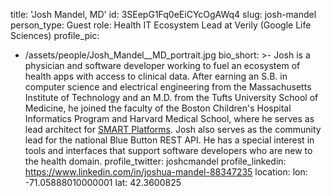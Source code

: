 title: 'Josh Mandel, MD'
id: 3SEepG1Fq0eEiCYcOgAWq4
slug: josh-mandel
person_type: Guest
role: Health IT Ecosystem Lead at Verily (Google Life Sciences)
profile_pic:
  - /assets/people/Josh_Mandel__MD_portrait.jpg
bio_short: >-
  Josh is a physician and software developer working to fuel an ecosystem of
  health apps with access to clinical data. After earning an S.B. in computer
  science and electrical engineering from the Massachusetts Institute of
  Technology and an M.D. from the Tufts University School of Medicine, he joined
  the faculty of the Boston Children's Hospital Informatics Program and Harvard
  Medical School, where he serves as lead architect for [SMART
  Platforms](http://smartplatforms.org/). Josh also serves as the community lead
  for the national Blue Button REST API. He has a special interest in tools and
  interfaces that support software developers who are new to the health domain.
profile_twitter: joshcmandel
profile_linkedin: https://www.linkedin.com/in/joshua-mandel-88347235
location:
  lon: -71.05888010000001
  lat: 42.3600825
